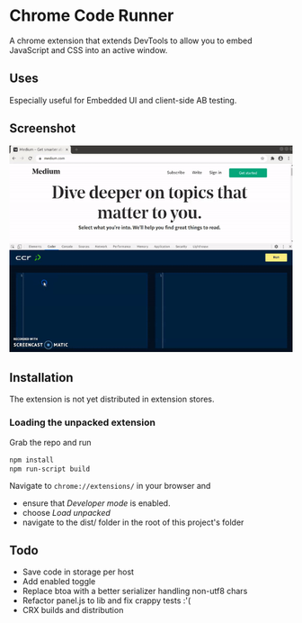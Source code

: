 # Chrome Code Runner

A chrome extension that extends DevTools to allow you to embed JavaScript and CSS
into an active window. 

## Uses

Especially useful for Embedded UI and client-side AB testing.

## Screenshot

![](usage.gif)

## Installation

The extension is not yet distributed in extension stores.

### Loading the unpacked extension

Grab the repo and run 

```
npm install
npm run-script build
```

Navigate to `chrome://extensions/` in your browser and 

- ensure that *Developer mode* is enabled. 
- choose *Load unpacked* 
- navigate to the dist/ folder in the root of this project's folder

## Todo

- Save code in storage per host 
- Add enabled toggle
- Replace btoa with a better serializer handling non-utf8 chars
- Refactor panel.js to lib and fix crappy tests :'(
- CRX builds and distribution
